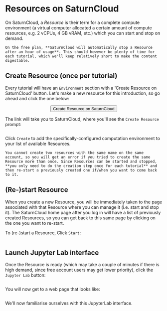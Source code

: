# Resources on SaturnCloud

On SaturnCloud, a *Resource* is their term for a complete compute environment (a virtual computer allocated a certain amount of compute resources, e.g. 2 vCPUs, 4 GB vRAM, etc.) which you can start and stop on demand.

```{important}
On the free plan, **SaturnCloud will automatically stop a Resource after an hour of usage**. This should however be plenty of time for each tutorial, which we'll keep relatively short to make the content digestable. 
```

## Create Resource (once per tutorial)

Every tutorial will have an `Environment` section with a 'Create Resource on SaturnCloud' button. Let's make a new resource for this introduction, so go ahead and click the one below:

<p align="center">
<a target="_blank" href="https://app.community.saturnenterprise.io/dash/o/community/resources?recipeUrl=https://gist.githubusercontent.com/fauxneticien/68313eb494337f60f69d140c8270f3d7/raw/e997bf3eeb962d0431eba35963168d5f557754a7/jupyter-introduction.json">
<button class="saturn" role="button">Create Resource on SaturnCloud</button>
</a>
</p>

The link will take you to SaturnCloud, where you'll see the `Create Resource` prompt:

```{figure} saturncloud-create-resource.png
```

Click `Create` to add the specifically-configured computation environment to your list of available Resources.

```{important}
You cannot create two resources with the same name on the same account, so you will get an error if you tried to create the same Resource more than once. Since Resources can be started and stopped, **you only need to do the creation step once for each tutorial** and then re-start a previously created one if/when you want to come back to it.
```

## (Re-)start Resource 

When you create a new Resource, you will be immediately taken to the page associated with that Resource where you can manage it (i.e. start and stop it). The SaturnCloud home page after you log in will have a list of previously created Resources, so you can get back to this same page by clicking on the one you want to re-start.

To (re-)start a Resource, Click `Start`:

```{figure} saturncloud-start-resource.png
```

## Launch Jupyter Lab interface

Once the Resource is ready (which may take a couple of minutes if there is high demand, since free account users may get lower priority), click the `Jupyter Lab` button:

```{figure} saturncloud-jupyterlab-start.png
```

You will now get to a web page that looks like:

```{figure} saturncloud-jupyterlab-home.png
```

We'll now familiarise ourselves with this JupyterLab interface.

